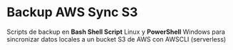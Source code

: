 # Backup AWS Sync S3
Scripts de backup en **Bash Shell Script** Linux y **PowerShell** Windows para sincronizar datos locales a un bucket S3 de AWS con AWSCLI (serverless)
